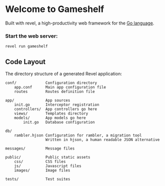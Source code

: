 # Welcome to Gameshelf

Built with revel, a high-productivity web framework for the [Go language](http://www.golang.org/).


### Start the web server:

    revel run gameshelf


## Code Layout

The directory structure of a generated Revel application:

    conf/             Configuration directory
        app.conf      Main app configuration file
        routes        Routes definition file

    app/              App sources
        init.go       Interceptor registration
        controllers/  App controllers go here
        views/        Templates directory
        models/       App models go here
            init.go   Database configuration

    db/
        rambler.hjson Configuration for rambler, a migration tool
                      Written in hjson, a human readable JSON alternative

    messages/         Message files

    public/           Public static assets
        css/          CSS files
        js/           Javascript files
        images/       Image files

    tests/            Test suites


